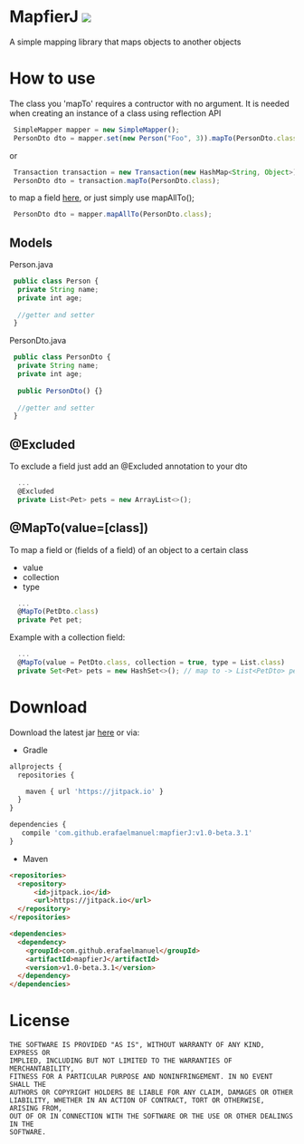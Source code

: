 # MapfierJ [![](https://jitpack.io/v/erafaelmanuel/mapfierJ.svg)](https://jitpack.io/#erafaelmanuel/mapfierJ)
 A simple mapping library that maps objects to another objects
 
# How to use
The class you 'mapTo' requires a contructor with no argument. It is needed when creating an instance of a class using reflection API
```js
 SimpleMapper mapper = new SimpleMapper();
 PersonDto dto = mapper.set(new Person("Foo", 3)).mapTo(PersonDto.class);
```
or
```js
 Transaction transaction = new Transaction(new HashMap<String, Object>);
 PersonDto dto = transaction.mapTo(PersonDto.class);
```
to map a field [here](#maptovalueclass), or just simply use mapAllTo();
```js
 PersonDto dto = mapper.mapAllTo(PersonDto.class);
```
## Models

Person.java
```js
 public class Person {
  private String name;
  private int age;
 
  //getter and setter
 }
```

PersonDto.java
```js
 public class PersonDto {
  private String name;
  private int age;
  
  public PersonDto() {}
  
  //getter and setter
 }
```
## @Excluded
To exclude a field just add an @Excluded annotation to your dto
```js
  ...
  @Excluded
  private List<Pet> pets = new ArrayList<>();
```
## @MapTo(value=[class])
To map a field or (fields of a field) of an object to a certain class
* value
* collection
* type
```js
  ...
  @MapTo(PetDto.class)
  private Pet pet;
```
Example with a collection field:
```js
  ...
  @MapTo(value = PetDto.class, collection = true, type = List.class)
  private Set<Pet> pets = new HashSet<>(); // map to -> List<PetDto> pets = new ArrayList<>();
```

# Download
Download the latest jar [here](https://github.com/erafaelmanuel/mapfierJ/archive/v1.0-beta.3.zip) or via:

* Gradle

```js
allprojects {
  repositories {

    maven { url 'https://jitpack.io' }
  }
}
```

```js
dependencies {
   compile 'com.github.erafaelmanuel:mapfierJ:v1.0-beta.3.1'
}
```

* Maven

```html
<repositories>
  <repository>
      <id>jitpack.io</id>
      <url>https://jitpack.io</url>
  </repository>
</repositories>
```

```html
<dependencies>
  <dependency>
    <groupId>com.github.erafaelmanuel</groupId>
    <artifactId>mapfierJ</artifactId>
    <version>v1.0-beta.3.1</version>
  </dependency>
</dependencies>
```

# License

```
THE SOFTWARE IS PROVIDED "AS IS", WITHOUT WARRANTY OF ANY KIND, EXPRESS OR
IMPLIED, INCLUDING BUT NOT LIMITED TO THE WARRANTIES OF MERCHANTABILITY,
FITNESS FOR A PARTICULAR PURPOSE AND NONINFRINGEMENT. IN NO EVENT SHALL THE
AUTHORS OR COPYRIGHT HOLDERS BE LIABLE FOR ANY CLAIM, DAMAGES OR OTHER
LIABILITY, WHETHER IN AN ACTION OF CONTRACT, TORT OR OTHERWISE, ARISING FROM,
OUT OF OR IN CONNECTION WITH THE SOFTWARE OR THE USE OR OTHER DEALINGS IN THE
SOFTWARE.
```

